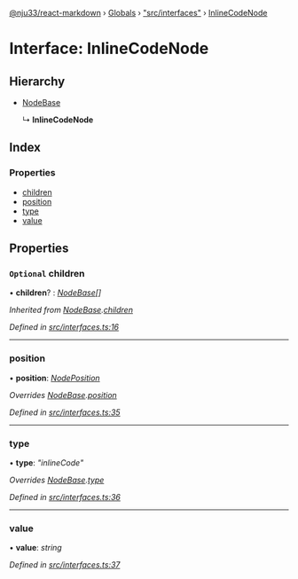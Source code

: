 [@nju33/react-markdown](../README.md) › [Globals](../globals.md) › ["src/interfaces"](../modules/_src_interfaces_.md) › [InlineCodeNode](_src_interfaces_.inlinecodenode.md)

# Interface: InlineCodeNode

## Hierarchy

* [NodeBase](_src_interfaces_.nodebase.md)

  ↳ **InlineCodeNode**

## Index

### Properties

* [children](_src_interfaces_.inlinecodenode.md#optional-children)
* [position](_src_interfaces_.inlinecodenode.md#position)
* [type](_src_interfaces_.inlinecodenode.md#type)
* [value](_src_interfaces_.inlinecodenode.md#value)

## Properties

### `Optional` children

• **children**? : *[NodeBase](_src_interfaces_.nodebase.md)[]*

*Inherited from [NodeBase](_src_interfaces_.nodebase.md).[children](_src_interfaces_.nodebase.md#optional-children)*

*Defined in [src/interfaces.ts:16](https://github.com/nju33/react-markdown/blob/52ced5e/src/interfaces.ts#L16)*

___

###  position

• **position**: *[NodePosition](_src_interfaces_.nodeposition.md)*

*Overrides [NodeBase](_src_interfaces_.nodebase.md).[position](_src_interfaces_.nodebase.md#position)*

*Defined in [src/interfaces.ts:35](https://github.com/nju33/react-markdown/blob/52ced5e/src/interfaces.ts#L35)*

___

###  type

• **type**: *"inlineCode"*

*Overrides [NodeBase](_src_interfaces_.nodebase.md).[type](_src_interfaces_.nodebase.md#type)*

*Defined in [src/interfaces.ts:36](https://github.com/nju33/react-markdown/blob/52ced5e/src/interfaces.ts#L36)*

___

###  value

• **value**: *string*

*Defined in [src/interfaces.ts:37](https://github.com/nju33/react-markdown/blob/52ced5e/src/interfaces.ts#L37)*
